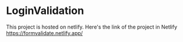 # LoginValidation
This project is hosted on netlify. Here's the link of the project in Netlify
https://formvalidate.netlify.app/
